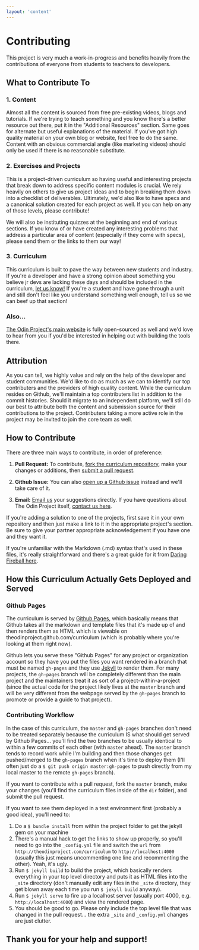 ```yaml
---
layout: 'content'
---
```

# Contributing

This project is very much a work-in-progress and benefits heavily from the contributions of everyone from students to teachers to developers.  

## What to Contribute To

### 1. Content

Almost all the content is sourced from free pre-existing videos, blogs and tutorials.  If we're trying to teach something and you know there's a better resource out there, put it in the "Additional Resources" section.  Same goes for alternate but useful explanations of the material.  If you've got high quality material on your own blog or website, feel free to do the same.  Content with an obvious commercial angle (like marketing videos) should only be used if there is no reasonable substitute.

### 2. Exercises and Projects

This is a project-driven curriculum so having useful and interesting projects that break down to address specific content modules is crucial.  We rely heavily on others to give us project ideas and to begin breaking them down into a checklist of deliverables.  Ultimately, we'd also like to have specs and a canonical solution created for each project as well.  If you can help on any of those levels, please contribute!

We will also be instituting quizzes at the beginning and end of various sections.  If you know of or have created any interesting problems that address a particular area of content (especially if they come with specs), please send them or the links to them our way!

### 3. Curriculum

This curriculum is built to pave the way between new students and industry.  If you're a developer and have a strong opinion about something you believe jr devs are lacking these days and should be included in the curriculum, [let us know!](mailto:feeback@theodinproject.com)  If you're a student and have gone through a unit and still don't feel like you understand something well enough, tell us so we can beef up that section!

### Also...

[The Odin Project's main website](http://theodinproject.com) is fully open-sourced as well and we'd love to hear from you if you'd be interested in helping out with building the tools there.

## Attribution

As you can tell, we highly value and rely on the help of the developer and student communities.  We'd like to do as much as we can to identify our top contributers and the providers of high quality content.  While the curriculum resides on Github, we'll maintain a top contributers list in addition to the commit histories.  Should it migrate to an independent platform, we'll still do our best to attribute both the content and submission source for their contributions to the project.  Contributers taking a more active role in the project may be invited to join the core team as well.

## How to Contribute

There are three main ways to contribute, in order of preference:

1. **Pull Request:**  To contribute, [fork the curriculum repository](https://help.github.com/articles/fork-a-repo), make your changes or additions, then [submit a pull request](https://help.github.com/articles/using-pull-requests).

2. **Github Issue:** You can also [open up a Github issue](https://github.com/TheOdinProject/curriculum/issues) instead and we'll take care of it.

3. **Email:** [Email us](mailto:curriculum@theodinproject.com) your suggestions directly.  If you have questions about The Odin Project itself, [contact us here](mailto:curriculum@theodinproject.com).

If you're adding a solution to one of the projects, first save it in your own repository and then just make a link to it in the appropriate project's section.  Be sure to give your partner appropriate acknowledgement if you have one and they want it.

If you're unfamiliar with the Markdown (.md) syntax that's used in these files, it's really straightforward and there's a great guide for it from [Daring Fireball here](http://daringfireball.net/projects/markdown/syntax).

## How this Curriculum Actually Gets Deployed and Served

### Github Pages 

The curriculum is served by [Github Pages](http://pages.github.com/), which basically means that Github takes all the markdown and template files that it's made up of and then renders them as HTML which is viewable on theodinproject.github.com/curriculum (which is probably where you're looking at them right now).

Github lets you serve these "Github Pages" for any project or organization account so they have you put the files you want rendered in a branch that must be named `gh-pages` and they use [Jekyll](http://jekyllrb.com/) to render them.  For many projects, the `gh-pages` branch will be completely different than the main project and the maintainers treat it as sort of a project-within-a-project (since the actual code for the project likely lives at the `master` branch and will be very different from the webpage served by the `gh-pages` branch to promote or provide a guide to that project).  
### Contributing Workflow

In the case of this curriculum, the `master` and `gh-pages` branches don't need to be treated separately because the curriculum IS what should get served by Github Pages... you'll find the two branches to be usually identical to within a few commits of each other (with `master` ahead).  The `master` branch tends to record work while I'm building and then those changes get pushed/merged to the `gh-pages` branch when it's time to deploy them (I'll often just do a `$ git push origin master:gh-pages` to push directly from my local master to the remote `gh-pages` branch).  

If you want to contribute with a pull request, fork the `master` branch, make your changes (you'll find the curriculum files inside of the `dir` folder), and submit the pull request.  

If you want to see them deployed in a test environment first (probably a good idea), you'll need to:

1. Do a `$ bundle install` from within the project folder to get the jekyll gem on your machine
2. There's a manual hack to get the links to show up properly, so you'll need to go into the `_config.yml` file and switch the `url` from `http://theodinproject.com/curriculum` to `http://localhost:4000` (usually this just means uncommenting one line and recommenting the other).  Yeah, it's ugly.
2. Run `$ jekyll build` to build the project, which basically renders everything in your top level directory and puts it as HTML files into the `_site` directory (don't manually edit any files in the `_site` directory, they get blown away each time you run `$ jekyll build` anyway).  
3. Run `$ jekyll serve` to fire up a localhost server (usually port 4000, e.g. `http://localhost:4000`) and view the rendered page.
4. You should be good to go.  Please only include the top level file that was changed in the pull request... the extra `_site` and `_config.yml` changes are just clutter.

## Thank you for your help and support!








